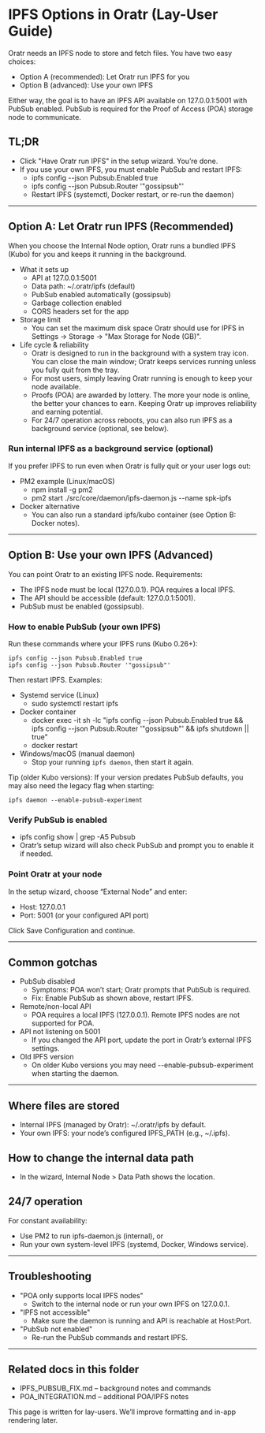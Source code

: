 # IPFS Options in Oratr (Lay-User Guide)

Oratr needs an IPFS node to store and fetch files. You have two easy choices:

- Option A (recommended): Let Oratr run IPFS for you
- Option B (advanced): Use your own IPFS

Either way, the goal is to have an IPFS API available on 127.0.0.1:5001 with PubSub enabled. PubSub is required for the Proof of Access (POA) storage node to communicate.

## TL;DR
- Click "Have Oratr run IPFS" in the setup wizard. You’re done.
- If you use your own IPFS, you must enable PubSub and restart IPFS:
  - ipfs config --json Pubsub.Enabled true
  - ipfs config --json Pubsub.Router '"gossipsub"'
  - Restart IPFS (systemctl, Docker restart, or re-run the daemon)

---

## Option A: Let Oratr run IPFS (Recommended)
When you choose the Internal Node option, Oratr runs a bundled IPFS (Kubo) for you and keeps it running in the background.

- What it sets up
  - API at 127.0.0.1:5001
  - Data path: ~/.oratr/ipfs (default)
  - PubSub enabled automatically (gossipsub)
  - Garbage collection enabled
  - CORS headers set for the app
- Storage limit
  - You can set the maximum disk space Oratr should use for IPFS in Settings → Storage → "Max Storage for Node (GB)".
- Life cycle & reliability
  - Oratr is designed to run in the background with a system tray icon. You can close the main window; Oratr keeps services running unless you fully quit from the tray.
  - For most users, simply leaving Oratr running is enough to keep your node available.
  - Proofs (POA) are awarded by lottery. The more your node is online, the better your chances to earn. Keeping Oratr up improves reliability and earning potential.
  - For 24/7 operation across reboots, you can also run IPFS as a background service (optional, see below).

### Run internal IPFS as a background service (optional)
If you prefer IPFS to run even when Oratr is fully quit or your user logs out:

- PM2 example (Linux/macOS)
  - npm install -g pm2
  - pm2 start ./src/core/daemon/ipfs-daemon.js --name spk-ipfs
- Docker alternative
  - You can also run a standard ipfs/kubo container (see Option B: Docker notes).

---

## Option B: Use your own IPFS (Advanced)
You can point Oratr to an existing IPFS node. Requirements:

- The IPFS node must be local (127.0.0.1). POA requires a local IPFS.
- The API should be accessible (default: 127.0.0.1:5001).
- PubSub must be enabled (gossipsub).

### How to enable PubSub (your own IPFS)
Run these commands where your IPFS runs (Kubo 0.26+):

```
ipfs config --json Pubsub.Enabled true
ipfs config --json Pubsub.Router '"gossipsub"'
```

Then restart IPFS. Examples:

- Systemd service (Linux)
  - sudo systemctl restart ipfs
- Docker container
  - docker exec -it <container> sh -lc "ipfs config --json Pubsub.Enabled true && ipfs config --json Pubsub.Router '"gossipsub"' && ipfs shutdown || true"
  - docker restart <container>
- Windows/macOS (manual daemon)
  - Stop your running `ipfs daemon`, then start it again.

Tip (older Kubo versions): If your version predates PubSub defaults, you may also need the legacy flag when starting:

```
ipfs daemon --enable-pubsub-experiment
```

### Verify PubSub is enabled
- ipfs config show | grep -A5 Pubsub
- Oratr’s setup wizard will also check PubSub and prompt you to enable it if needed.

### Point Oratr at your node
In the setup wizard, choose “External Node” and enter:

- Host: 127.0.0.1
- Port: 5001 (or your configured API port)

Click Save Configuration and continue.

---

## Common gotchas
- PubSub disabled
  - Symptoms: POA won’t start; Oratr prompts that PubSub is required.
  - Fix: Enable PubSub as shown above, restart IPFS.
- Remote/non-local API
  - POA requires a local IPFS (127.0.0.1). Remote IPFS nodes are not supported for POA.
- API not listening on 5001
  - If you changed the API port, update the port in Oratr’s external IPFS settings.
- Old IPFS version
  - On older Kubo versions you may need --enable-pubsub-experiment when starting the daemon.

---

## Where files are stored
- Internal IPFS (managed by Oratr): ~/.oratr/ipfs by default.
- Your own IPFS: your node’s configured IPFS_PATH (e.g., ~/.ipfs).

## How to change the internal data path
- In the wizard, Internal Node > Data Path shows the location.

## 24/7 operation
For constant availability:
- Use PM2 to run ipfs-daemon.js (internal), or
- Run your own system-level IPFS (systemd, Docker, Windows service).

---

## Troubleshooting
- "POA only supports local IPFS nodes"
  - Switch to the internal node or run your own IPFS on 127.0.0.1.
- "IPFS not accessible"
  - Make sure the daemon is running and API is reachable at Host:Port.
- "PubSub not enabled"
  - Re-run the PubSub commands and restart IPFS.

---

## Related docs in this folder
- IPFS_PUBSUB_FIX.md – background notes and commands
- POA_INTEGRATION.md – additional POA/IPFS notes

This page is written for lay-users. We’ll improve formatting and in-app rendering later.
